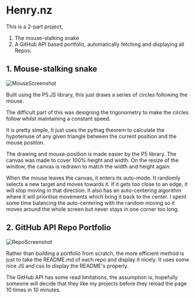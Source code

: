# Henry.nz

This is a 2-part project, 
1. The mouse-stalking snake
2. A GitHub API based portfolio, automatically fetching and displaying all Repos.

## 1. Mouse-stalking snake

![MouseScreenshot](https://i.imgur.com/Oobdjf3.png)

Built using the P5.JS library, this just draws a series of circles following the mouse.

The difficult part of this was designing the trigonometry to make the circles follow whilst maintaining a constant speed.

It is pretty simple, It just uses the pythag theorem to calculate the hypotenuse of any given triangle between the current position and the mouse position.

The drawing and mouse-position is made easier by the P5 library. The canvas was made to cover 100% height and width. On the resize of the window, the canvas is redrawn to match the width and height again.

When the mouse leaves the canvas, it enters its auto-mode. It randomly selects a new target and moves towards it. If it gets too close to an edge, it will stop moving in that direction. It also has an auto-centering algorithm where it will prioritise movements which bring it back to the center. I spent some time balancing the auto-centering with the random moving so it moves around the whole screen but never stays in one corner too long.

## 2. GitHub API Repo Portfolio

![RepoScreenshot](https://i.imgur.com/4QOBgpt.png)

Rather than building a portfolio from scratch, the more efficient method is just to take the README.md of each repo and display it nicely. It uses some nice JS and css to display the README's properly.

The GitHub API has some read limitations, the assumption is, hopefully someone will decide that they like my projects before they reload the page 10 times in 10 minutes.
